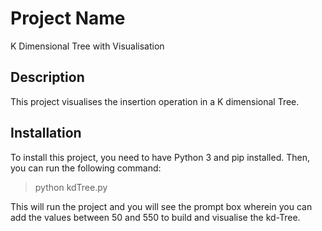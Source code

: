 # Project Name
K Dimensional Tree with Visualisation

## Description
This project visualises the insertion operation in a K dimensional Tree.

## Installation
To install this project, you need to have Python 3 and pip installed. Then, you can run the following command:

> python kdTree.py

This will run the project and you will see the prompt box wherein you can add the values between 50 and 550 to build and visualise the kd-Tree.
